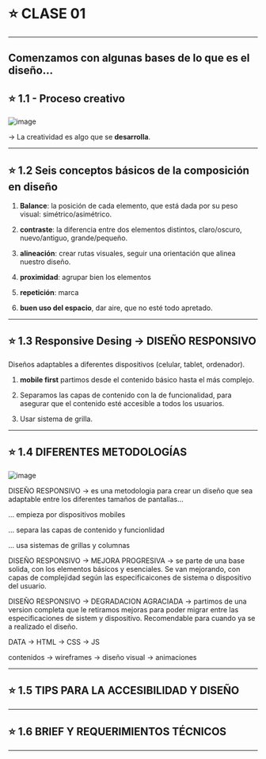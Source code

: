 # :star:  CLASE 01

---

## Comenzamos con algunas bases de lo que es el diseño...

## :star: 1.1 - Proceso creativo

![image](https://github.com/eugenia1984/UTN-FRSR-Programacion/assets/72580574/0defbf4e-e43e-475e-8988-021da89aaffd)

-> La creatividad es algo que se **desarrolla**.

---

## :star: 1.2 Seis conceptos básicos de la composición en diseño

1. **Balance**: la posición de cada elemento, que está dada por su peso visual: simétrico/asimétrico.

2. **contraste**: la diferencia entre dos elementos distintos, claro/oscuro, nuevo/antiguo, grande/pequeño.

3. **alineación**: crear rutas visuales, seguir una orientación que alinea nuestro diseño. 

4. **proximidad**: agrupar bien los elementos

5. **repetición**: marca

6. **buen uso del espacio**, dar aire, que no esté todo apretado.

---

## :star: 1.3 Responsive Desing -> DISEÑO RESPONSIVO

Diseños adaptables a diferentes dispositivos (celular, tablet, ordenador).

1. **mobile first** partimos desde el contenido básico hasta el más complejo.

2. Separamos las capas de contenido con la de funcionalidad, para asegurar que el contenido esté accesible a todos los usuarios.

3. Usar sistema de grilla.

---

## :star: 1.4 DIFERENTES METODOLOGÍAS


![image](https://github.com/eugenia1984/UTN-FRSR-Programacion/assets/72580574/fc623e0e-04b3-458d-8742-b3eaba3551fc)

DISEÑO RESPONSIVO -> es una metodologia para crear un diseño que sea adaptable entre los diferentes tamaños de pantallas...

... empieza por dispositivos mobiles

... separa las capas de contenido y funcionlidad

... usa sistemas de grillas y columnas

DISEÑO RESPONSIVO -> MEJORA PROGRESIVA -> se parte de una base solida, con los elementos básicos y esenciales. Se van mejorando, con capas de complejidad según las especificaicones de sistema o dispositivo del usuario.

DISEÑO RESPONSIVO -> DEGRADACION AGRACIADA -> partimos de una version completa que le retiramos mejoras para poder migrar entre las especificaciones de sistem y dispositivo. Recomendable para cuando ya se a realizado el diseño.


DATA -> HTML -> CSS -> JS


contenidos -> wireframes -> diseño visual -> animaciones

---

## :star: 1.5 TIPS PARA LA ACCESIBILIDAD Y DISEÑO

---

## :star: 1.6 BRIEF Y REQUERIMIENTOS TÉCNICOS

---
